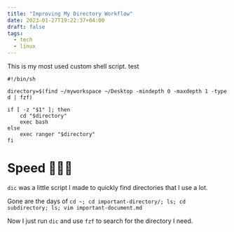 ```yaml
---
title: "Improving My Directory Workflow"
date: 2023-01-27T19:22:37+04:00
draft: false
tags:
  - tech
  - linux
---
```


This is my most used custom shell script. test

````
#!/bin/sh

directory=$(find ~/myworkspace ~/Desktop -mindepth 0 -maxdepth 1 -type d | fzf)

if [ -z "$1" ]; then
    cd "$directory"
    exec bash
else
    exec ranger "$directory"
fi
````

# Speed 🏃🏻💨

`dic` was a little script I made to quickly find directories that I use a lot.

Gone are the days of `cd ~; cd important-directory/; ls; cd subdirectory; ls; vim important-document.md`

Now I just run `dic` and use `fzf` to search for the directory I need.
